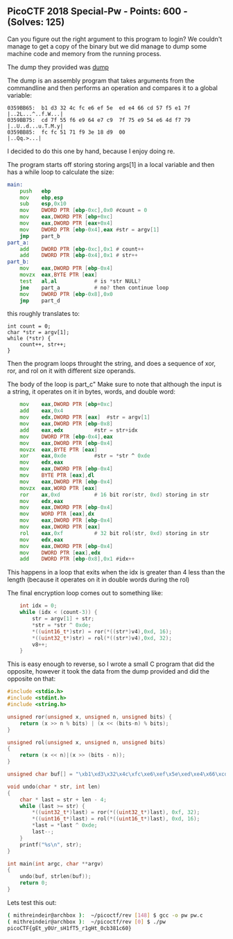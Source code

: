## PicoCTF 2018 Special-Pw - Points: 600 - (Solves: 125)

Can you figure out the right argument to this program to login? We couldn't manage to get a copy of the binary but we did manage to dump some machine code and memory from the running process.

The dump they provided was [dump](https://github.com/Mithreindeir/ctf-writeups/blob/master/pico-ctf2018/special-pw/special_pw.S)

The dump is an assembly program that takes arguments from the commandline and then performs an operation and compares it to a global variable:

```
0359BB65:  b1 d3 32 4c fc e6 ef 5e  ed e4 66 cd 57 f5 e1 7f   |..2L...^..f.W...|
0359BB75:  cd 7f 55 f6 e9 64 e7 c9  7f 75 e9 54 e6 4d f7 79   |..U..d...u.T.M.y|
0359BB85:  fc fc 51 71 f9 3e 18 d9  00                        |..Qq.>...|
```

I decided to do this one by hand, because I enjoy doing re.

The program starts off storing storing args[1] in a local variable and then has a while loop to calculate the size:
```asm
main:
	push   ebp
	mov    ebp,esp
	sub    esp,0x10
	mov    DWORD PTR [ebp-0xc],0x0 #count = 0
	mov    eax,DWORD PTR [ebp+0xc]
	mov    eax,DWORD PTR [eax+0x4]
	mov    DWORD PTR [ebp-0x4],eax #str = argv[1]
	jmp    part_b
part_a:
	add    DWORD PTR [ebp-0xc],0x1 # count++
	add    DWORD PTR [ebp-0x4],0x1 # str++
part_b:
	mov    eax,DWORD PTR [ebp-0x4]
	movzx  eax,BYTE PTR [eax]
	test   al,al 			# is *str NULL?
	jne    part_a 			# no? then continue loop
	mov    DWORD PTR [ebp-0x8],0x0
	jmp    part_d

```

this roughly translates to:

```
int count = 0;
char *str = argv[1];
while (*str) {
	count++, str++;
}
```

Then the program loops throught the string, and does a sequence of xor, ror, and rol on it with different size operands.

The body of the loop is part\_c"
Make sure to note that although the input is a string, it operates on it in bytes, words, and double word:
```asm
	mov    eax,DWORD PTR [ebp+0xc]
	add    eax,0x4
	mov    edx,DWORD PTR [eax] 	#str = argv[1]
	mov    eax,DWORD PTR [ebp-0x8]
	add    eax,edx 			#str = str+idx
	mov    DWORD PTR [ebp-0x4],eax
	mov    eax,DWORD PTR [ebp-0x4]
	movzx  eax,BYTE PTR [eax]
	xor    eax,0xde 		#str = *str ^ 0xde
	mov    edx,eax
	mov    eax,DWORD PTR [ebp-0x4]
	mov    BYTE PTR [eax],dl
	mov    eax,DWORD PTR [ebp-0x4]
	movzx  eax,WORD PTR [eax]
	ror    ax,0xd 			# 16 bit ror(str, 0xd) storing in str
	mov    edx,eax
	mov    eax,DWORD PTR [ebp-0x4]
	mov    WORD PTR [eax],dx
	mov    eax,DWORD PTR [ebp-0x4]
	mov    eax,DWORD PTR [eax]
	rol    eax,0xf 			# 32 bit rol(str, 0xd) storing in str
	mov    edx,eax
	mov    eax,DWORD PTR [ebp-0x4]
	mov    DWORD PTR [eax],edx
	add    DWORD PTR [ebp-0x8],0x1 #idx++
```

This happens in a loop that exits when the idx is greater than 4 less than the length (because it operates on it in double words during the rol)

The final encryption loop comes out to something like:
```C
	int idx = 0;
	while (idx < (count-3)) {
		str = argv[1] + str;
		*str = *str ^ 0xde;
		*((uint16_t*)str) = ror(*((str*)v4),0xd, 16);
		*((uint32_t*)str) = rol(*((str*)v4),0xd, 32);
		v8++;
	}

```

This is easy enough to reverse, so I wrote a small C program that did the opposite, however it took the data from the dump provided and did the opposite on that:

```C
#include <stdio.h>
#include <stdint.h>
#include <string.h>

unsigned ror(unsigned x, unsigned n, unsigned bits) {
    return (x >> n % bits) | (x << (bits-n) % bits);
}

unsigned rol(unsigned x, unsigned n, unsigned bits)
{
	return (x << n)|(x >> (bits - n));
}

unsigned char buf[] = "\xb1\xd3\x32\x4c\xfc\xe6\xef\x5e\xed\xe4\x66\xcd\x57\xf5\xe1\x7f\xcd\x7f\x55\xf6\xe9\x64\xe7\xc9\x7f\x75\xe9\x54\xe6\x4d\xf7\x79\xfc\xfc\x51\x71\xf9\x3e\x18\xd9\x00";

void undo(char * str, int len)
{
	char * last = str + len - 4;
	while (last >= str) {
		*((uint32_t*)last) = ror(*((uint32_t*)last), 0xf, 32);
		*((uint16_t*)last) = rol(*((uint16_t*)last), 0xd, 16);
		*last = *last ^ 0xde;
		last--;
	}
	printf("%s\n", str);
}

int main(int argc, char **argv)
{
	undo(buf, strlen(buf));
	return 0;
}
```

Lets test this out:
```bash
( mithreindeir@archbox ):  ~/picoctf/rev [148] $ gcc -o pw pw.c
( mithreindeir@archbox ):  ~/picoctf/rev [0] $ ./pw
picoCTF{gEt_y0Ur_sH1fT5_r1gHt_0cb381c60}
```

